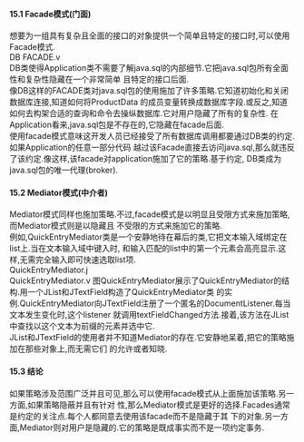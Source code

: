 #### 15.1 Facade模式(门面)
想要为一组具有复杂且全面的接口的对象提供一个简单且特定的接口时,可以使用Facade模式.  
DB FACADE.v  
DB类使得Application类不需要了解java.sql的内部细节.它把java.sql包所有全面性和复杂性隐藏在一个非常简单
且特定的接口后面.  
像DB这样的FACADE类对java.sql包的使用施加了许多策略.它知道初始化和关闭数据库连接,知道如何将ProductData
的成员变量转换成数据库字段.或反之,知道如何去构架合适的查询和命令去操纵数据库.它对用户隐藏了所有的复杂性.
在Application看来,java.sql包是不存在的,它隐藏在facade后面.  
使用facade模式意味这开发人员已经接受了所有数据库调用都要通过DB类的约定.如果Application的任意一部分代码
越过该Facade直接去访问java.sql,那么就违反了该约定.像这样,该facade对application施加了它的策略.基于约定,
DB类成为java.sql包的唯一代理(broker).
#### 15.2 Mediator模式(中介者)
Mediator模式同样也施加策略.不过,facade模式是以明显且受限方式来施加策略,而Mediator模式则是以隐藏且
不受限的方式来施加它的策略.  
例如,QuickEntryMediator类是一个安静地待在幕后的类,它把文本输入域绑定在list上.当在文本输入域中键入时,
和输入匹配的list中的第一个元素会高亮显示.这样,无需完全输入即可快速选取list项.  
QuickEntryMediator.j  
QuickEntryMediator.v
图QuickEntryMediator展示了QuickEntryMediator的结构.用一个JList和JTextField构造了QuickEntryMediator类
的实例.QuickEntryMediator向JTextField注册了一个匿名的DocumentListener.每当文本发生变化时,这个listener
就调用textFieldChanged方法.接着,该方法在JList中查找以这个文本为前缀的元素并选中它.  
JList和JTextField的使用者并不知道Mediator的存在.它安静地呆着,把它的策略施加在那些对象上,而无需它们
的允许或者知晓.
#### 15.3 结论
如果策略涉及范围广泛并且可见,那么可以使用facade模式从上面施加该策略.另一方面,如果策略隐蔽并且有针对
性,那么Mediator模式是更好的选择.Facades通常是约定的关注点.每个人都同意去使用该facade而不是隐藏于其
下的对象.另一方面,Mediator则对用户是隐藏的.它的策略是既成事实而不是一项约定事务.
